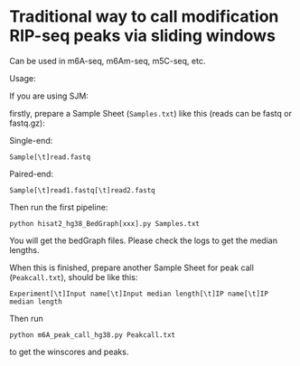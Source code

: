 # Traditional way to call modification RIP-seq peaks via sliding windows

Can be used in m6A-seq, m6Am-seq, m5C-seq, etc.

Usage:

If you are using SJM:

firstly, prepare a Sample Sheet (`Samples.txt`) like this (reads can be fastq or fastq.gz):

Single-end:

`Sample[\t]read.fastq`

Paired-end:

`Sample[\t]read1.fastq[\t]read2.fastq`

Then run the first pipeline:

`python hisat2_hg38_BedGraph[xxx].py Samples.txt`

You will get the bedGraph files. Please check the logs to get the median lengths.

When this is finished, prepare another Sample Sheet for peak call (`Peakcall.txt`), should be like this:

`Experiment[\t]Input name[\t]Input median length[\t]IP name[\t]IP median length`

Then run 

`python m6A_peak_call_hg38.py Peakcall.txt`

to get the winscores and peaks.